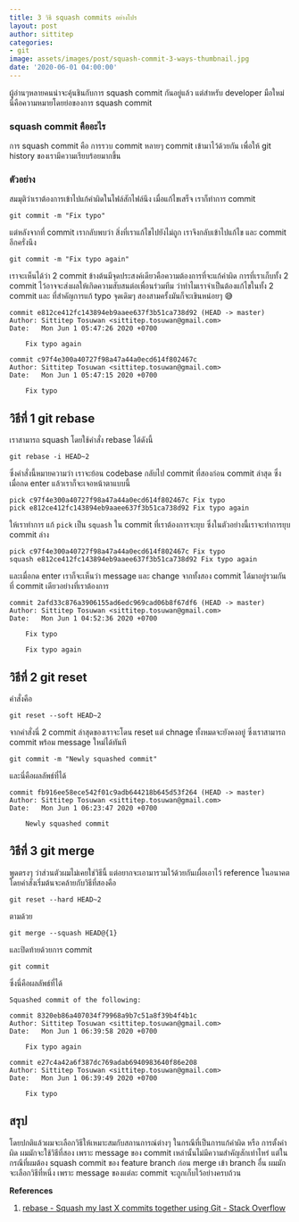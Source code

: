 ```yaml
---
title: 3 วิธี squash commits อย่างโปร
layout: post
author: sittitep
categories:
- git
image: assets/images/post/squash-commit-3-ways-thumbnail.jpg
date: '2020-06-01 04:00:00'
---
```


ผู้อ่านๆหลายคนน่าจะคุ้นชินกับการ squash commit กันอยู่แล้ว แต่สำหรับ developer มือใหม่ นี่คือความหมายโดยย่อของการ squash commit
### squash commit คืออะไร
การ squash commit คือ การรวบ commit หลายๆ commit เข้ามาไว้ด้วยกัน เพื่อให้ git history ของเรามีความเรียบร้อยมากขึ้น

### ตัวอย่าง 
สมมุติว่าเราต้องการเข้าไปแก้คำผิดในไฟล์สักไฟล์นึง เมื่อแก้ไขเสร็จ เราก็ทำการ commit
```
git commit -m "Fix typo"
```
แต่หลังจากที่ commit เรากลับพบว่า สิ่งที่เราแก้ไขไปยังไม่ถูก เราจึงกลับเข้าไปแก้ไข และ commit อีกครั่งนึง
```
git commit -m "Fix typo again"
```
เราจะเห็นได้ว่า 2 commit ข้างต้นมีจุดประสงค์เดียวคือความต้องการที่จะแก้คำผิด การที่เราเก็บทั้ง 2 commit ไว้อาจจะส่งผลให้เกิดความสับสนต่อเพื่อนร่วมทีม ว่าทำไมเราจำเป็นต้องแก้ไขในทั้ง 2 commit และ ที่สำคัญการแก้ typo จุดเดิมๆ สองสามครั้งมันก็จะเขินหน่อยๆ 😅
```
commit e812ce412fc143894eb9aaee637f3b51ca738d92 (HEAD -> master)
Author: Sittitep Tosuwan <sittitep.tosuwan@gmail.com>
Date:   Mon Jun 1 05:47:26 2020 +0700

    Fix typo again

commit c97f4e300a40727f98a47a44a0ecd614f802467c
Author: Sittitep Tosuwan <sittitep.tosuwan@gmail.com>
Date:   Mon Jun 1 05:47:15 2020 +0700

    Fix typo
```
## วิธีที่ 1 git rebase

เราสามารถ squash โดยใช้คำสั่ง rebase ได้ดังนี้
```
git rebase -i HEAD~2
```
ซึ่งคำสั่งนี้หมายความว่า เราจะย้อน codebase กลับไป  commit ที่สองก่อน commit ล่าสุด ซึ่งเมื่อกด enter แล้วเราก็จะเจอหน้าตาแบบนี้
```
pick c97f4e300a40727f98a47a44a0ecd614f802467c Fix typo
pick e812ce412fc143894eb9aaee637f3b51ca738d92 Fix typo again
```
ให้เราทำการ แก้ `pick` เป็น `squash` ใน commit ที่เราต้องการจะยุบ ซึ่งในตัวอย่างนี้เราจะทำการยุบ commit ล่าง
```
pick c97f4e300a40727f98a47a44a0ecd614f802467c Fix typo
squash e812ce412fc143894eb9aaee637f3b51ca738d92 Fix typo again
```
และเมื่อกด enter เราก็จะเห็นว่า message และ change จากทั้งสอง commit ได้มาอยู่รวมกันที่ commit เดียวอย่างที่เราต้องการ
```
commit 2afd33c876a3906155ad6edc969cad06b8f67df6 (HEAD -> master)
Author: Sittitep Tosuwan <sittitep.tosuwan@gmail.com>
Date:   Mon Jun 1 04:52:36 2020 +0700

    Fix typo

    Fix typo again
```
## วิธีที่ 2 git reset
คำสั่งคือ
```
git reset --soft HEAD~2
```
 จากคำสั่งนี่ 2 commit ล่าสุดของเราจะโดน reset แต่ chnage ทั้งหมดจะยังคงอยู่ ซึ่งเราสามารถ commit พร้อม message ใหม่ได้ทันที
 ```
 git commit -m "Newly squashed commit"
```
และนี่คือผลลัพธ์ที่ได้
```
commit fb916ee58ece542f01c9adb644218b645d53f264 (HEAD -> master)
Author: Sittitep Tosuwan <sittitep.tosuwan@gmail.com>
Date:   Mon Jun 1 06:23:47 2020 +0700

    Newly squashed commit
```
## วิธีที่ 3 git merge
 พูดตรงๆ ว่าส่วนตัวผมไม่เคยใช่วิธีนี้ แต่อยากจะเอามารวมไว้ด้วยกันเผื่อเอาไว้ reference ในอนาคต โดยคำสั่งเริ่มต้นจะคล้ายกับวิธีที่สองคือ
```
git reset --hard HEAD~2
```
ตามด้วย
```
git merge --squash HEAD@{1}
```
และปิดท้ายด้วยการ commit
```
git commit
```
ซึ่งนี่คือผลลัพธ์ที่ได้
```
Squashed commit of the following:

commit 8320eb86a407034f79968a9b7c51a8f39b4f4b1c
Author: Sittitep Tosuwan <sittitep.tosuwan@gmail.com>
Date:   Mon Jun 1 06:39:58 2020 +0700

    Fix typo again

commit e27c4a42a6f387dc769adab6940983640f86e208
Author: Sittitep Tosuwan <sittitep.tosuwan@gmail.com>
Date:   Mon Jun 1 06:39:49 2020 +0700

    Fix typo
```

## สรุป
โดยปกติแล้วผมจะเลือกวิธีให้เหมาะสมกับสถานการณ์ต่างๆ ในกรณีที่เป็นการแก้คำผิด หรือ การตั้งค่าผิด ผมมักจะใช้วิธีที่สอง เพราะ  message ของ commit เหล่านั้นไม่มีความสำคัญสักเท่าไหร่ แต่ในกรณีที่ผมต้อง squash commit ของ feature branch ก่อน merge เข้า branch อื่น ผมมักจะเลือกวิธีที่หนึ่ง เพราะ message ของแต่ละ commit จะถูกเก็บไว้อย่างครบถ้วน

**References**
1. [rebase - Squash my last X commits together using Git - Stack Overflow](https://stackoverflow.com/questions/5189560/squash-my-last-x-commits-together-using-git)
